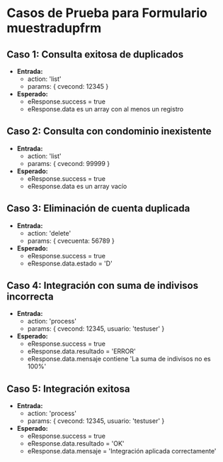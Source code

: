 # Casos de Prueba para Formulario muestradupfrm

## Caso 1: Consulta exitosa de duplicados
- **Entrada:**
  - action: 'list'
  - params: { cvecond: 12345 }
- **Esperado:**
  - eResponse.success = true
  - eResponse.data es un array con al menos un registro

## Caso 2: Consulta con condominio inexistente
- **Entrada:**
  - action: 'list'
  - params: { cvecond: 99999 }
- **Esperado:**
  - eResponse.success = true
  - eResponse.data es un array vacío

## Caso 3: Eliminación de cuenta duplicada
- **Entrada:**
  - action: 'delete'
  - params: { cvecuenta: 56789 }
- **Esperado:**
  - eResponse.success = true
  - eResponse.data.estado = 'D'

## Caso 4: Integración con suma de indivisos incorrecta
- **Entrada:**
  - action: 'process'
  - params: { cvecond: 12345, usuario: 'testuser' }
- **Esperado:**
  - eResponse.success = true
  - eResponse.data.resultado = 'ERROR'
  - eResponse.data.mensaje contiene 'La suma de indivisos no es 100%'

## Caso 5: Integración exitosa
- **Entrada:**
  - action: 'process'
  - params: { cvecond: 12345, usuario: 'testuser' }
- **Esperado:**
  - eResponse.success = true
  - eResponse.data.resultado = 'OK'
  - eResponse.data.mensaje = 'Integración aplicada correctamente'
